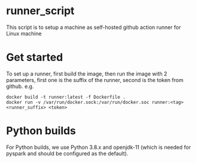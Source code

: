 # runner_script

This script is to setup a machine as self-hosted github action runner for Linux machine

# Get started
To set up a runner, first build the image, then run the image with 2 parameters, first one is the suffix of the runner, second is the token from github. e.g.

`docker build -t runner:latest -f Dockerfile .`  
`docker run -v /var/run/docker.sock:/var/run/docker.soc runner:<tag> <runner_suffix> <token>`

# Python builds

For Python builds, we use Python 3.8.x and openjdk-11 (which is needed for pyspark and should be configured as the default).
